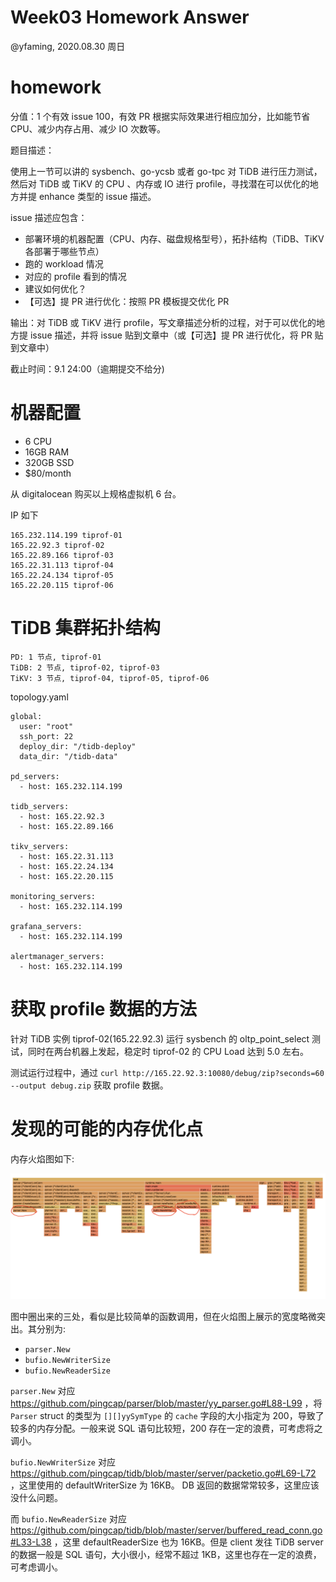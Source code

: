 Week03 Homework Answer
======================
@yfaming, 2020.08.30 周日

# homework
分值：1 个有效 issue 100，有效 PR 根据实际效果进行相应加分，比如能节省 CPU、减少内存占用、减少 IO 次数等。

题目描述：

使用上一节可以讲的 sysbench、go-ycsb 或者 go-tpc 对 TiDB 进行压力测试，然后对 TiDB 或 TiKV 的 CPU 、内存或 IO 进行 profile，寻找潜在可以优化的地方并提 enhance 类型的 issue 描述。

issue 描述应包含：
* 部署环境的机器配置（CPU、内存、磁盘规格型号），拓扑结构（TiDB、TiKV 各部署于哪些节点）
* 跑的 workload 情况
* 对应的 profile 看到的情况
* 建议如何优化？
* 【可选】提 PR 进行优化：按照 PR 模板提交优化 PR

输出：对 TiDB 或 TiKV 进行 profile，写文章描述分析的过程，对于可以优化的地方提 issue 描述，并将 issue 贴到文章中（或【可选】提 PR 进行优化，将 PR 贴到文章中）

截止时间：9.1 24:00（逾期提交不给分)


# 机器配置
* 6 CPU
* 16GB RAM
* 320GB SSD
* $80/month

从 digitalocean 购买以上规格虚拟机 6 台。

IP 如下
```
165.232.114.199 tiprof-01
165.22.92.3 tiprof-02
165.22.89.166 tiprof-03
165.22.31.113 tiprof-04
165.22.24.134 tiprof-05
165.22.20.115 tiprof-06
```

# TiDB 集群拓扑结构
```
PD: 1 节点, tiprof-01
TiDB: 2 节点, tiprof-02, tiprof-03
TiKV: 3 节点, tiprof-04, tiprof-05, tiprof-06
```

topology.yaml
```
global:
  user: "root"
  ssh_port: 22
  deploy_dir: "/tidb-deploy"
  data_dir: "/tidb-data"

pd_servers:
  - host: 165.232.114.199

tidb_servers:
  - host: 165.22.92.3
  - host: 165.22.89.166

tikv_servers:
  - host: 165.22.31.113
  - host: 165.22.24.134
  - host: 165.22.20.115

monitoring_servers:
  - host: 165.232.114.199

grafana_servers:
  - host: 165.232.114.199

alertmanager_servers:
  - host: 165.232.114.199
```

# 获取 profile 数据的方法

针对 TiDB 实例 tiprof-02(165.22.92.3) 运行 sysbench 的 oltp_point_select 测试，同时在两台机器上发起，稳定时 tiprof-02
的 CPU Load 达到 5.0 左右。

测试运行过程中，通过 `curl http://165.22.92.3:10080/debug/zip?seconds=60 --output debug.zip` 获取 profile 数据。

# 发现的可能的内存优化点

内存火焰图如下:

<img src="images/memory_flame_graph.png" />

图中圈出来的三处，看似是比较简单的函数调用，但在火焰图上展示的宽度略微突出。其分别为:

* `parser.New`
* `bufio.NewWriterSize`
* `bufio.NewReaderSize`

`parser.New` 对应 https://github.com/pingcap/parser/blob/master/yy_parser.go#L88-L99 ，将 `Parser` struct 的类型为 `[][]yySymType` 的
`cache` 字段的大小指定为 200，导致了较多的内存分配。一般来说 SQL 语句比较短，200 存在一定的浪费，可考虑将之调小。

`bufio.NewWriterSize` 对应 https://github.com/pingcap/tidb/blob/master/server/packetio.go#L69-L72 ，这里使用的 defaultWriterSize 为 16KB。
DB 返回的数据常常较多，这里应该没什么问题。

而 `bufio.NewReaderSize` 对应 https://github.com/pingcap/tidb/blob/master/server/buffered_read_conn.go#L33-L38 ，这里 defaultReaderSize 也为
16KB。但是 client 发往 TiDB server 的数据一般是 SQL 语句，大小很小，经常不超过 1KB，这里也存在一定的浪费，可考虑调小。
